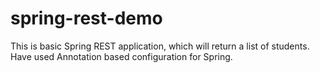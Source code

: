 # spring-rest-demo

This is basic Spring REST application, which will return a list of students. Have used Annotation based configuration for Spring.
